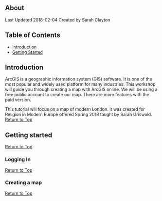 ## About
Last Updated 2018-02-04
Created by Sarah Clayton


## Table of Contents
* [Introduction](#introduction)
* [Getting Started](#getting-started)

## Introduction
ArcGIS is a geographic information system (GIS) software. It is one of the most popular and widely used platform for many industries. This workshop will guide you through creating a map with ArcGIS online. We will be using a free public account to create our map. There are more features with the paid version. 

This tutorial will focus on a map of modern London. It was created for Religion in Modern Europe offered Spring 2018 taught by Sarah Griswold. 
[Return to Top](#about)

## Getting started
[Return to Top](#about)
### Logging In
[Return to Top](#about)
### Creating a map
[Return to Top](#about)
